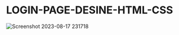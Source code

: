 # LOGIN-PAGE-DESINE-HTML-CSS
![Screenshot 2023-08-17 231718](https://github.com/Narayan-Thakare/LOGIN-PAGE-DESINE-HTML-CSS/assets/113063658/62bb0775-660b-49fd-9424-969af9e9cf1e)

